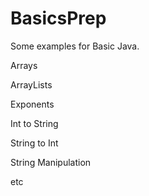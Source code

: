 # BasicsPrep


Some examples for Basic Java.

Arrays

ArrayLists

Exponents

Int to String

String to Int 

String Manipulation

etc
